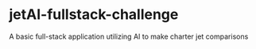 # jetAI-fullstack-challenge
A basic full-stack application utilizing AI to make charter jet comparisons
